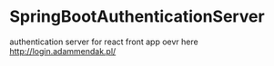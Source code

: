 # SpringBootAuthenticationServer
authentication server for react front app oevr here http://login.adammendak.pl/
